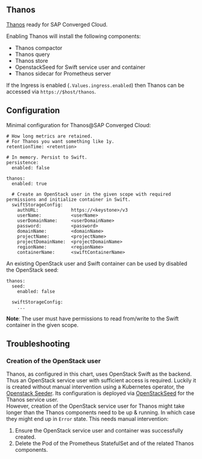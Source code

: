 Thanos
------

[Thanos](https://github.com/improbable-eng/thanos) ready for SAP Converged Cloud.

Enabling Thanos will install the following components:
- Thanos compactor
- Thanos query
- Thanos store
- OpenstackSeed for Swift service user and container
- Thanos sidecar for Prometheus server

If the Ingress is enabled (`.Values.ingress.enabled`) then Thanos can be accessed via `https://$host/thanos`.

## Configuration

Minimal configuration for Thanos@SAP Converged Cloud:

```
# How long metrics are retained. 
# For Thanos you want something like 1y.
retentionTime: <retention>

# In memory. Persist to Swift.
persistence:
  enabled: false

thanos:
  enabled: true
  
  # Create an OpenStack user in the given scope with required permissions and initialize container in Swift.
  swiftStorageConfig:
    authURL:            https://<keystone>/v3
    userName:           <userName>
    userDomainName:     <userDomainName>
    password:           <password>
    domainName:         <domainName>
    projectName:        <projectName>
    projectDomainName:  <projectDomainName>
    regionName:         <regionName>
    containerName:      <swiftContainerName>
```

An existing OpenStack user and Swift container can be used by disabled the OpenStack seed:
```
thanos:
  seed:
    enabled: false
  
  swiftStorageConfig:
    ...
```

**Note**: The user must have permissions to read from/write to the Swift container in the given scope.  

## Troubleshooting

### Creation of the OpenStack user

Thanos, as configured in this chart, uses OpenStack Swift as the backend.
Thus an OpenStack service user with sufficient access is required.
Luckily it is created without manual intervention using a Kubernetes operator, the [Openstack Seeder](https://github.com/sapcc/kubernetes-operators/tree/master/openstack-seeder).
Its configuration is deployed via [OpenStackSeed](thanos-seed.yaml) for the Thanos service user.  
However, creation of the OpenStack service user for Thanos might take longer than the Thanos components need to be up & running.
In which case they might end up in `Error` state.
This needs manual intervention: 
1. Ensure the OpenStack service user and container was successfully created.
2. Delete the Pod of the Prometheus StatefulSet and of the related Thanos components.
